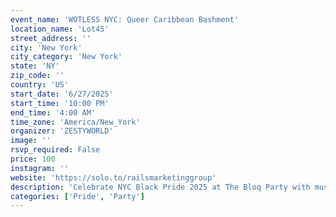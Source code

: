 ```yaml
---
event_name: 'WOTLESS NYC: Queer Caribbean Bashment'
location_name: 'Lot45'
street_address: ''
city: 'New York'
city_category: 'New York'
state: 'NY'
zip_code: ''
country: 'US'
start_date: '6/27/2025'
start_time: '10:00 PM'
end_time: '4:00 AM'
time_zone: 'America/New_York'
organizer: 'ZESTYWORLD'
image: ''
rsvp_required: False
price: 100
instagram: ''
website: 'https://solo.to/railsmarketinggroup'
description: 'Celebrate NYC Black Pride 2025 at The Bloq Party with music, dancing, and community vibes at The Promontory.'
categories: ['Pride', 'Party']
---
```

